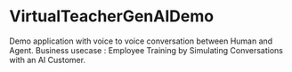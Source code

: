 # VirtualTeacherGenAIDemo
Demo application with voice to voice conversation between Human and Agent. Business usecase : Employee Training by Simulating Conversations with an AI Customer.
